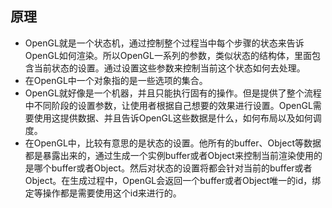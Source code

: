 ## 原理
* OpenGL就是一个状态机，通过控制整个过程当中每个步骤的状态来告诉OpenGL如何渲染。所以OpenGL一系列的参数，类似状态的结构体，里面包含当前状态的设置。通过设置这些参数来控制当前这个状态如何去处理。 
* 在OpenGL中一个对象指的是一些选项的集合。
* OpenGL就好像是一个机器，并且只能执行固有的操作。但是提供了整个流程中不同阶段的设置参数，让使用者根据自己想要的效果进行设置。OpenGL需要使用这提供数据、并且告诉OpenGL这些数据是什么，如何布局以及如何调度。
* 在OpenGL中，比较有意思的是状态的设置。他所有的buffer、Object等数据都是暴露出来的，通过生成一个实例buffer或者Object来控制当前渲染使用的是哪个buffer或者Object。然后对状态的设置将都会针对当前的buffer或者Object。在生成过程中，OpenGL会返回一个buffer或者Object唯一的id，绑定等操作都是需要使用这个id来进行的。